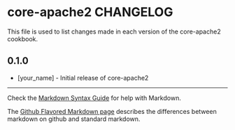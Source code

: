core-apache2 CHANGELOG
======================

This file is used to list changes made in each version of the core-apache2 cookbook.

0.1.0
-----
- [your_name] - Initial release of core-apache2

- - -
Check the [Markdown Syntax Guide](http://daringfireball.net/projects/markdown/syntax) for help with Markdown.

The [Github Flavored Markdown page](http://github.github.com/github-flavored-markdown/) describes the differences between markdown on github and standard markdown.
